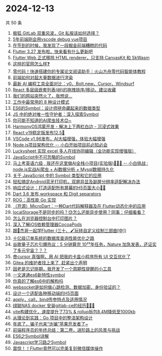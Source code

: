 # 2024-12-13

共 50 条

<!-- BEGIN JUEJIN -->
<!-- 最后更新时间 2024-12-13 02:01:32 +0800 -->
1. [极狐 GitLab 双重风波，Git 私服该如何选择？](https://juejin.cn/post/7446578471901626420)
1. [5年前端刚会用vscode debug vue项目](https://juejin.cn/post/7446578471901872180)
1. [在签到的时候，我发现了一段掘金前端糟糕的代码](https://juejin.cn/post/7447094734684848139)
1. [Flutter 3.27 发布啦，快来看有什么更新吧](https://juejin.cn/post/7447097960011923506)
1. [Flutter Web 正式移除 HTML renderer，只支持 CanvasKit 和 SkWasm](https://juejin.cn/post/7446613741627736091)
1. [这样的官网怎么样❓](https://juejin.cn/post/7447026961463115812)
1. [零代码！快速搭建你的专属论文阅读助手｜火山方舟零代码智能体教程](https://juejin.cn/post/7446998671886581812)
1. [前端如何对超大量数据进行渲染](https://juejin.cn/post/7446498913518059556)
1. [最新 AI 编程工具全面对比：v0、Bolt.new、Cursor、Windsurf](https://juejin.cn/post/7446099997349806134)
1. [React 多层级嵌套列表(树)的拖拽排序/移动，建议收藏](https://juejin.cn/post/7446330688785973258)
1. [我们的网站突然火了，我想说...](https://juejin.cn/post/7447071039455576076)
1. [工作中最常用的 8 种设计模式](https://juejin.cn/post/7446964447464390694)
1. [ES6的Symbol：设计师拼命藏起来的数据类型](https://juejin.cn/post/7446453797821366308)
1. [JS 中的绝对唯一性守护者：深入探索Symbol](https://juejin.cn/post/7446416541849829403)
1. [你可能不知道的AI爬虫技术😊~](https://juejin.cn/post/7446272006973390882)
1. [HarmonyOS鸿蒙开发 - 解决上下两栏白边 - 沉浸式效果](https://juejin.cn/post/7446592874022879284)
1. [React v19稳定版发布12.5🚀](https://juejin.cn/post/7446298449563189260)
1. [VSCode v1.96发布，AI大幅增强，体验大幅增强](https://juejin.cn/post/7447212089980715058)
1. [Node.js项目架构优化 -- 小白开始项目前必知必会](https://juejin.cn/post/7446330268117106740)
1. [Luckysheet 实现 excel 多人在线协同编辑（全功能实现增强版）](https://juejin.cn/post/7446980503271866368)
1. [JavaScript中不可忽略的Symbol ](https://juejin.cn/post/7446651689430024226)
1. [马上考英语六级 , 我还在这里做AI全栈小项目(实验版)🤡🤡🤡 -- 小白挑战 : node.js实战Ai爬虫 + Ai数据分析 + Mysql数据持久化](https://juejin.cn/post/7447331905820885007)
1. [关于 JavaScript 中的 Symbol 类型和它的应用](https://juejin.cn/post/7446313878714548251)
1. [轻松搞定Android蓝牙打印机，双屏异显及副屏分辨率适配解决办法](https://juejin.cn/post/7446820939943428107)
1. [响应式设计：打造适配所有屏幕的H5页面大小🚀🚀](https://juejin.cn/post/7447122150388596787)
1. [Dart 3.6 发布,workspace 和 Digit separators](https://juejin.cn/post/7447134640466886683)
1. [ROG：高性能 Go 实现](https://juejin.cn/post/7446985838582136844)
1. [（开源）MicroDart：一种Dart代码解释器及在 Flutter动态化中的应用](https://juejin.cn/post/7446402625716863002)
1. [localStorage不是同步的吗？😓怎么还能异步使用？同事：仔细看看？](https://juejin.cn/post/7447118874628309044)
1. [怎么在浏览器控制台中打印图片？](https://juejin.cn/post/7446240175640870966)
1. [深入了解iOS依赖管理器CocoaPods](https://juejin.cn/post/7446436065545715723)
1. [跟🤡杰哥一起学Flutter (三十、🖌玩转自定义绘制三部曲[中])](https://juejin.cn/post/7446634545867046922)
1. [十亿级订单系统的数据库查询性能优化之路](https://juejin.cn/post/7446365568632930341)
1. [谷歌量子芯片引爆热议：5 分钟算完 10²⁵年任务，Nature 加急发表，还证实了多元宇宙？？？](https://juejin.cn/post/7446666453414346815)
1. [😎cursor 真强啊，用 AI 把我的卡盒小程序所有 UI 交互优化了](https://juejin.cn/post/7447163741974986786)
1. [Gitea 的维护者找上来了, 赶紧出个声明](https://juejin.cn/post/7447331853071138816)
1. [因老是忘记排期，我开发了一个周期性提醒的小工具](https://juejin.cn/post/7446362500478238746)
1. [一文速通es6新特性symbol](https://juejin.cn/post/7446591561095626761)
1. [你真的了解es6中的解构吗](https://juejin.cn/post/7446988707503112228)
1. [ websocket是如何做心跳检测、数据加密、身份验证的？](https://juejin.cn/post/7446730504676163619)
1. [设计一个适配各种移动端的H5页面](https://juejin.cn/post/7447333079880908841)
1. [apply，call，bind传参特点及适用情况](https://juejin.cn/post/7446971768676368435)
1. [绿联NAS docker 安装gitlab-ce的经历🚀🚀🚀](https://juejin.cn/post/7446362500478058522)
1. [vite构建优化，速度提升了73% &  rollup拆包8.4M降低至1000kb](https://juejin.cn/post/7446289008906616872)
1. [从理论到实践：Go 项目中的整洁架构设计	](https://juejin.cn/post/7446693684223868962)
1. [年底了，骗子也来“诈骗”苹果开发者了~](https://juejin.cn/post/7446593368564973607)
1. [前端程序员的年终总结：第二卷，进阶路上的风景与挑战](https://juejin.cn/post/7446673583327772672)
1. [ES6之Symbol详解](https://juejin.cn/post/7446964810090971155)
1. [Javascript学习路之Symbol](https://juejin.cn/post/7446652016594108453)
1. [震惊！！Flutter竟然可以完美复刻微信媒体操作](https://juejin.cn/post/7446651689430237218)
<!-- END JUEJIN -->